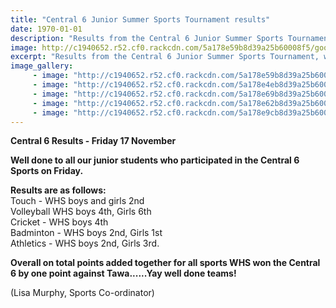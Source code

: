 ```yaml
---
title: "Central 6 Junior Summer Sports Tournament results"
date: 1970-01-01
description: "Results from the Central 6 Junior Summer Sports Tournament, which was held..."
image: http://c1940652.r52.cf0.rackcdn.com/5a178e59b8d39a25b60008f5/good-girls.jpg
excerpt: "Results from the Central 6 Junior Summer Sports Tournament, which was held in Wanganui on Friday 17 November."
image_gallery:
     - image: "http://c1940652.r52.cf0.rackcdn.com/5a178e59b8d39a25b60008f5/good-girls.jpg"
     - image: "http://c1940652.r52.cf0.rackcdn.com/5a178e4eb8d39a25b60008f3/good-girl.jpg"
     - image: "http://c1940652.r52.cf0.rackcdn.com/5a178e69b8d39a25b60008f9/good-boy-serving.jpg"
     - image: "http://c1940652.r52.cf0.rackcdn.com/5a178e62b8d39a25b60008f7/good-boy-going-over-net.jpg"
     - image: "http://c1940652.r52.cf0.rackcdn.com/5a178e9cb8d39a25b6000901/girls-running.jpg"
---
```


<p><strong>Central 6 Results - Friday 17 November</strong></p>
<p><strong>Well done to all our junior students who participated in the Central 6 Sports on Friday.&nbsp;</strong></p>
<p><strong>Results are as follows:</strong><br />Touch - WHS boys and girls 2nd<br />Volleyball WHS boys 4th, Girls 6th<span class="text_exposed_show"><br />Cricket - WHS boys 4th<br />Badminton - WHS boys 2nd, Girls 1st<br />Athletics - WHS boys 2nd, Girls 3rd.</span></p>
<div class="text_exposed_show">
<p><strong>Overall on total points added together for all sports WHS won the Central 6 by one point against Tawa......Yay well done teams!</strong></p>
<p>(Lisa Murphy, Sports Co-ordinator)</p>
</div>

